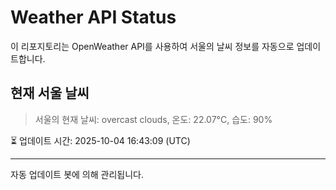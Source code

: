 
# Weather API Status

이 리포지토리는 OpenWeather API를 사용하여 서울의 날씨 정보를 자동으로 업데이트합니다.

## 현재 서울 날씨
> 서울의 현재 날씨: overcast clouds, 온도: 22.07°C, 습도: 90%

⏳ 업데이트 시간: 2025-10-04 16:43:09 (UTC)

---
자동 업데이트 봇에 의해 관리됩니다.
